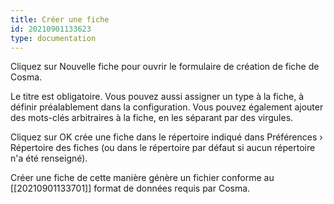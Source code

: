 ```yaml
---
title: Créer une fiche
id: 20210901133623
type: documentation
---
```


Cliquez sur Nouvelle fiche pour ouvrir le formulaire de création de fiche de Cosma.

Le titre est obligatoire. Vous pouvez aussi assigner un type à la fiche, à définir préalablement dans la configuration. Vous pouvez également ajouter des mots-clés arbitraires à la fiche, en les séparant par des virgules.

Cliquez sur OK crée une fiche dans le répertoire indiqué dans Préférences › Répertoire des fiches (ou dans le répertoire par défaut si aucun répertoire n'a été renseigné).

Créer une fiche de cette manière génère un fichier conforme au [[20210901133701]] format de données requis par Cosma.